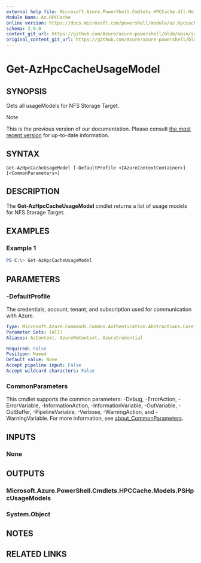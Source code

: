 ```yaml
---
external help file: Microsoft.Azure.PowerShell.Cmdlets.HPCCache.dll-Help.xml
Module Name: Az.HPCCache
online version: https://docs.microsoft.com/powershell/module/az.hpccache/get-azhpccacheusagemodels
schema: 2.0.0
content_git_url: https://github.com/Azure/azure-powershell/blob/main/src/HPCCache/HPCCache/help/Get-AzHpcCacheUsageModel.md
original_content_git_url: https://github.com/Azure/azure-powershell/blob/main/src/HPCCache/HPCCache/help/Get-AzHpcCacheUsageModel.md
---
```


# Get-AzHpcCacheUsageModel

## SYNOPSIS
Gets all usageModels for NFS Storage Target.

> [!NOTE]
>This is the previous version of our documentation. Please consult [the most recent version](/powershell/module/az.hpccache/get-azhpccacheusagemodel) for up-to-date information.

## SYNTAX

```
Get-AzHpcCacheUsageModel [-DefaultProfile <IAzureContextContainer>] [<CommonParameters>]
```

## DESCRIPTION
The **Get-AzHpcCacheUsageModel** cmdlet returns a list of usage models for NFS Storage Target.

## EXAMPLES

### Example 1
```powershell
PS C:\> Get-AzHpcCacheUsageModel
```

## PARAMETERS

### -DefaultProfile
The credentials, account, tenant, and subscription used for communication with Azure.

```yaml
Type: Microsoft.Azure.Commands.Common.Authentication.Abstractions.Core.IAzureContextContainer
Parameter Sets: (All)
Aliases: AzContext, AzureRmContext, AzureCredential

Required: False
Position: Named
Default value: None
Accept pipeline input: False
Accept wildcard characters: False
```

### CommonParameters
This cmdlet supports the common parameters: -Debug, -ErrorAction, -ErrorVariable, -InformationAction, -InformationVariable, -OutVariable, -OutBuffer, -PipelineVariable, -Verbose, -WarningAction, and -WarningVariable. For more information, see [about_CommonParameters](http://go.microsoft.com/fwlink/?LinkID=113216).

## INPUTS

### None

## OUTPUTS

### Microsoft.Azure.PowerShell.Cmdlets.HPCCache.Models.PSHpcUsageModels

### System.Object
## NOTES

## RELATED LINKS
